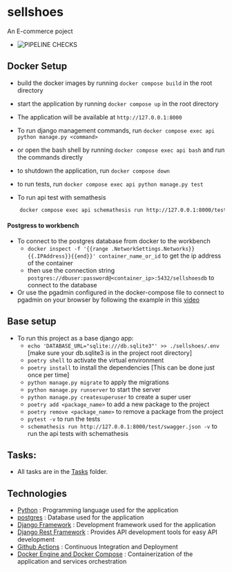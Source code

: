 # sellshoes
An E-commerce poject 

- ![PIPELINE CHECKS](https://github.com/believeohiozua/sellshoes/actions/workflows/cicd.yml/badge.svg?branch=main)


## Docker Setup
- build the docker images by running `docker compose build` in the root directory
- start the application by running `docker compose up` in the root directory
- The application will be available at `http://127.0.0.1:8000`
- To run django management commands, run `docker compose exec api python manage.py <command>`
- or open the bash shell by running `docker compose exec api bash` and run the commands directly 
- to shutdown the application, run `docker compose down`
- to run tests, run `docker compose exec api python manage.py test`

- To run api test with semathesis 
```bash
    docker compose exec api schemathesis run http://127.0.0.1:8000/test/swagger.json -v
```

#### Postgress to workbench
- To connect to the postgres database from docker to the workbench
    - `docker inspect -f '{{range .NetworkSettings.Networks}}{{.IPAddress}}{{end}}' container_name_or_id` to get the ip address of the container
    - then use the connection string `postgres://dbuser:password@<container_ip>:5432/sellshoesdb` to connect to the database
- Or use the pgadmin configured in the docker-compose file to connect to pgadmin on your browser by following the example in this [video](https://www.youtube.com/watch?v=t8tIA1_CT_Q)



## Base setup
- To run this project as a base django app:
    - `echo 'DATABASE_URL="sqlite:///db.sqlite3"' >> ./sellshoes/.env` [make sure your db.sqlite3 is in the project root directory]
    - `poetry shell` to activate the virtual environment
    - `poetry install` to install the dependencies [This can be done just once per time]
    - `python manage.py migrate` to apply the migrations
    - `python manage.py runserver` to start the server
    - `python manage.py createsuperuser` to create a super user
    - `poetry add <package_name>` to add a new package to the project
    - `poetry remove <package_name>` to remove a package from the project
    - `pytest -v` to run the tests
    - `schemathesis run http://127.0.0.1:8000/test/swagger.json -v` to run the api tests with schemathesis




## Tasks: 
- All tasks are in the [Tasks](./Tasks) folder.


## Technologies
* [Python](https://www.python.org/) : Programming language used for the application
* [postgres](https://hub.docker.com/_/postgres) : Database used for the application
* [Django Framework](https://www.djangoproject.com/) : Development framework used for the application
* [Django Rest Framework](https://www.django-rest-framework.org/) : Provides API development tools for easy API development
* [Github Actions](https://docs.github.com/en/free-pro-team@latest/actions) : Continuous Integration and Deployment
* [Docker Engine and Docker Compose](https://www.docker.com/) : Containerization of the application and services orchestration